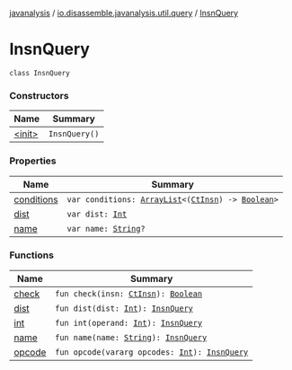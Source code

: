 [javanalysis](../../index.md) / [io.disassemble.javanalysis.util.query](../index.md) / [InsnQuery](./index.md)

# InsnQuery

`class InsnQuery`

### Constructors

| Name | Summary |
|---|---|
| [&lt;init&gt;](-init-.md) | `InsnQuery()` |

### Properties

| Name | Summary |
|---|---|
| [conditions](conditions.md) | `var conditions: `[`ArrayList`](https://kotlinlang.org/api/latest/jvm/stdlib/kotlin.collections/-array-list/index.html)`<(`[`CtInsn`](../../io.disassemble.javanalysis.insn/-ct-insn/index.md)`) -> `[`Boolean`](https://kotlinlang.org/api/latest/jvm/stdlib/kotlin/-boolean/index.html)`>` |
| [dist](dist.md) | `var dist: `[`Int`](https://kotlinlang.org/api/latest/jvm/stdlib/kotlin/-int/index.html) |
| [name](name.md) | `var name: `[`String`](https://kotlinlang.org/api/latest/jvm/stdlib/kotlin/-string/index.html)`?` |

### Functions

| Name | Summary |
|---|---|
| [check](check.md) | `fun check(insn: `[`CtInsn`](../../io.disassemble.javanalysis.insn/-ct-insn/index.md)`): `[`Boolean`](https://kotlinlang.org/api/latest/jvm/stdlib/kotlin/-boolean/index.html) |
| [dist](dist.md) | `fun dist(dist: `[`Int`](https://kotlinlang.org/api/latest/jvm/stdlib/kotlin/-int/index.html)`): `[`InsnQuery`](./index.md) |
| [int](int.md) | `fun int(operand: `[`Int`](https://kotlinlang.org/api/latest/jvm/stdlib/kotlin/-int/index.html)`): `[`InsnQuery`](./index.md) |
| [name](name.md) | `fun name(name: `[`String`](https://kotlinlang.org/api/latest/jvm/stdlib/kotlin/-string/index.html)`): `[`InsnQuery`](./index.md) |
| [opcode](opcode.md) | `fun opcode(vararg opcodes: `[`Int`](https://kotlinlang.org/api/latest/jvm/stdlib/kotlin/-int/index.html)`): `[`InsnQuery`](./index.md) |

